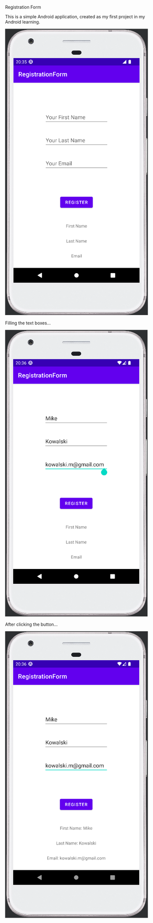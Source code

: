 Registration Form

This is a simple Android application, created as my first project in my Android learning.

![ss1](https://github.com/gruszm/Android-Registration-Form/blob/master/screen-shots/ss1.png)

Filling the text boxes...

![ss2](https://github.com/gruszm/Android-Registration-Form/blob/master/screen-shots/ss2.png)

After clicking the button...

![ss3](https://github.com/gruszm/Android-Registration-Form/blob/master/screen-shots/ss3.png)

